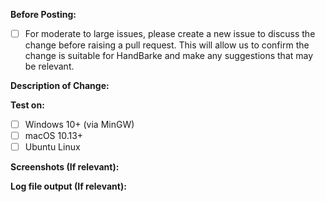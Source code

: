 
**Before Posting:**

- [ ] For moderate to large issues, please create a new issue to discuss the change before raising a pull request. 
This will allow us to confirm the change is suitable for HandBarke and make any suggestions that may be relevant.

**Description of Change:**





**Test on:**

- [ ] Windows 10+  (via MinGW)
- [ ] macOS 10.13+
- [ ] Ubuntu Linux

**Screenshots (If relevant):**


**Log file output (If relevant):**
